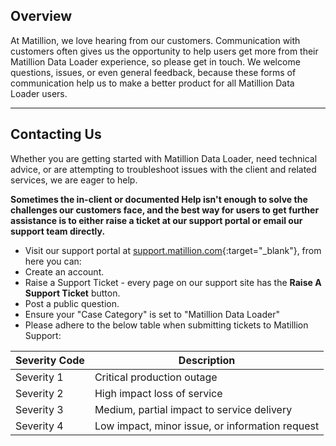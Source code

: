 ## Overview

At Matillion, we love hearing from our customers. Communication with customers often gives us the opportunity to help users get more from their Matillion Data Loader experience, so please get in touch. We welcome questions, issues, or even general feedback, because these forms of communication help us to make a better product for all Matillion Data Loader users.

---

## Contacting Us

Whether you are getting started with Matillion Data Loader, need technical advice, or are attempting to troubleshoot issues with the client and related services, we are eager to help.

**Sometimes the in-client or documented Help isn't enough to solve the challenges our customers face, and the best way for users to get further assistance is to either raise a ticket at our support portal or email our support team directly.**

* Visit our support portal at [support.matillion.com](https://support.matillion.com){:target="_blank"}, from here you can:
* Create an account.
* Raise a Support Ticket - every page on our support site has the **Raise A Support Ticket** button.
* Post a public question.
* Ensure your "Case Category" is set to "Matillion Data Loader" 
* Please adhere to the below table when submitting tickets to Matillion Support:

|Severity Code|Description|
|---|---|
|Severity 1|Critical production outage|
|Severity 2|High impact loss of service|
|Severity 3|Medium, partial impact to service delivery|
|Severity 4|Low impact, minor issue, or information request|
